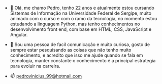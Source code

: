 - 👋 Olá, me chamo Pedro, tenho 22 anos e atualmente estou cursando Sistemas de Informação na Universidade Federal de Sergipe, muito animado com o curso e
     com o ramo da tecnologia, no momento estou estudando a linguagem Python, mas tenho conhecimentos no desenvolvimento front end, com base em HTML, CSS, JavaScript e Angular.

- 👀 Sou uma pessoa de facil comunicação e muito curiosa, gosto de sempre estar pesquisando as coisas que não tenho muito conhecimento, e acredito que isso me ajude
     quando se fala em tecnologia, manter constante o conhecimento é a principal estrategia para evoluir na carreira.

- 📫 pedrovinicius_99@hotmail.com

<!---
zPedroz/zPedroz is a ✨ special ✨ repository because its `README.md` (this file) appears on your GitHub profile.
You can click the Preview link to take a look at your changes.
--->
